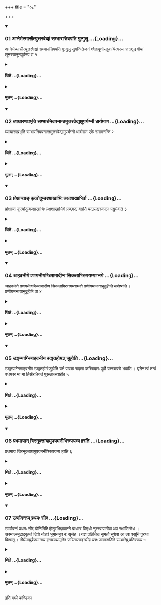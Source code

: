 +++
title = "०६"

+++

<div class="js_include" includetitle="true" newlevelforh1="3" unfilled url="/vedAH_yajuH/taittirIyam/sUtram/ApastambaH/shrautam/vishvAsa-prastutiH/07/06/01_agnerbhasmAsItyuttaravedyAM_sambhArAnnivapati_gulgulu.md">
<details open><summary><h3>01 अग्नेर्भस्मासीत्युत्तरवेद्यां सम्भारान्निवपति गुल्गुलु ...{Loading}...</h3></summary>

अग्नेर्भस्मासीत्युत्तरवेद्यां सम्भारान्निवपति गुल्गुलु सुगन्धितेजनं श्वेतामूर्णास्तुकां पेत्वस्यान्तराशृङ्गीयां लूनस्यालूनपूर्वस्य वा १
</details>
</div>
<div class="js_include collapsed" newlevelforh1="4" title="थिते" unfilled url="/vedAH_yajuH/taittirIyam/sUtram/ApastambaH/shrautam/thite/07/06/01_agnerbhasmAsItyuttaravedyAM_sambhArAnnivapati_gulgulu.md">
<details><summary><h4>थिते ...{Loading}...</h4></summary>

अग्नेर्भस्मासीत्युत्तरवेद्यां सम्भारान्निवपति गुल्गुलु सुगन्धितेजनं श्वेतामूर्णास्तुकां पेत्वस्यान्तराशृङ्गीयां लूनस्यालूनपूर्वस्य वा १
</details>
</div>
<div class="js_include collapsed" newlevelforh1="4" title="मूलम्" unfilled url="/vedAH_yajuH/taittirIyam/sUtram/ApastambaH/shrautam/mUlam/07/06/01_agnerbhasmAsItyuttaravedyAM_sambhArAnnivapati_gulgulu.md">
<details><summary><h4>मूलम् ...{Loading}...</h4></summary>

अग्नेर्भस्मासीत्युत्तरवेद्यां सम्भारान्निवपति गुल्गुलु सुगन्धितेजनं श्वेतामूर्णास्तुकां पेत्वस्यान्तराशृङ्गीयां लूनस्यालूनपूर्वस्य वा १
</details>
</div>
<div class="js_include" includetitle="true" newlevelforh1="3" unfilled url="/vedAH_yajuH/taittirIyam/sUtram/ApastambaH/shrautam/vishvAsa-prastutiH/07/06/02_vyAghAraNaprabhRti_sambhAranivapanAntamuttaravedyAmuparyagnau_dhAryamANa.md">
<details open><summary><h3>02 व्याघारणप्रभृति सम्भारनिवपनान्तमुत्तरवेद्यामुपर्यग्नौ धार्यमाण ...{Loading}...</h3></summary>

व्याघारणप्रभृति सम्भारनिवपनान्तमुत्तरवेद्यामुपर्यग्नौ धार्यमाण एके समामनन्ति २
</details>
</div>
<div class="js_include collapsed" newlevelforh1="4" title="थिते" unfilled url="/vedAH_yajuH/taittirIyam/sUtram/ApastambaH/shrautam/thite/07/06/02_vyAghAraNaprabhRti_sambhAranivapanAntamuttaravedyAmuparyagnau_dhAryamANa.md">
<details><summary><h4>थिते ...{Loading}...</h4></summary>

व्याघारणप्रभृति सम्भारनिवपनान्तमुत्तरवेद्यामुपर्यग्नौ धार्यमाण एके समामनन्ति २
</details>
</div>
<div class="js_include collapsed" newlevelforh1="4" title="मूलम्" unfilled url="/vedAH_yajuH/taittirIyam/sUtram/ApastambaH/shrautam/mUlam/07/06/02_vyAghAraNaprabhRti_sambhAranivapanAntamuttaravedyAmuparyagnau_dhAryamANa.md">
<details><summary><h4>मूलम् ...{Loading}...</h4></summary>

व्याघारणप्रभृति सम्भारनिवपनान्तमुत्तरवेद्यामुपर्यग्नौ धार्यमाण एके समामनन्ति २
</details>
</div>
<div class="js_include" includetitle="true" newlevelforh1="3" unfilled url="/vedAH_yajuH/taittirIyam/sUtram/ApastambaH/shrautam/vishvAsa-prastutiH/07/06/03_proxAntA~N_kRtvodumbarashAkhAbhiH_laxashAkhAbhirvA.md">
<details open><summary><h3>03 प्रोक्षान्ताङ् कृत्वोदुम्बरशाखाभिः लक्षशाखाभिर्वा ...{Loading}...</h3></summary>

प्रोक्षान्तां कृत्वोदुम्बरशाखाभिः लक्षशाखाभिर्वा प्रच्छाद्य वसति यद्यसद्यस्कालः पशुर्भवति ३
</details>
</div>
<div class="js_include collapsed" newlevelforh1="4" title="थिते" unfilled url="/vedAH_yajuH/taittirIyam/sUtram/ApastambaH/shrautam/thite/07/06/03_proxAntA~N_kRtvodumbarashAkhAbhiH_laxashAkhAbhirvA.md">
<details><summary><h4>थिते ...{Loading}...</h4></summary>

प्रोक्षान्तां कृत्वोदुम्बरशाखाभिः लक्षशाखाभिर्वा प्रच्छाद्य वसति यद्यसद्यस्कालः पशुर्भवति ३
</details>
</div>
<div class="js_include collapsed" newlevelforh1="4" title="मूलम्" unfilled url="/vedAH_yajuH/taittirIyam/sUtram/ApastambaH/shrautam/mUlam/07/06/03_proxAntA~N_kRtvodumbarashAkhAbhiH_laxashAkhAbhirvA.md">
<details><summary><h4>मूलम् ...{Loading}...</h4></summary>

प्रोक्षान्तां कृत्वोदुम्बरशाखाभिः लक्षशाखाभिर्वा प्रच्छाद्य वसति यद्यसद्यस्कालः पशुर्भवति ३
</details>
</div>
<div class="js_include" includetitle="true" newlevelforh1="3" unfilled url="/vedAH_yajuH/taittirIyam/sUtram/ApastambaH/shrautam/vishvAsa-prastutiH/07/06/04_AhavanIye_praNayanIyamidhmAmAdIpya_sikatAbhirupayamyAgnaye.md">
<details open><summary><h3>04 आहवनीये प्रणयनीयमिध्मामादीप्य सिकताभिरुपयम्याग्नये ...{Loading}...</h3></summary>

आहवनीये प्रणयनीयमिध्मामादीप्य सिकताभिरुपयम्याग्नये प्रणीयमानायानुब्रूहीति सम्प्रेष्यति । प्रणीयमानायानुब्रूहीति वा ४
</details>
</div>
<div class="js_include collapsed" newlevelforh1="4" title="थिते" unfilled url="/vedAH_yajuH/taittirIyam/sUtram/ApastambaH/shrautam/thite/07/06/04_AhavanIye_praNayanIyamidhmAmAdIpya_sikatAbhirupayamyAgnaye.md">
<details><summary><h4>थिते ...{Loading}...</h4></summary>

आहवनीये प्रणयनीयमिध्मामादीप्य सिकताभिरुपयम्याग्नये प्रणीयमानायानुब्रूहीति सम्प्रेष्यति । प्रणीयमानायानुब्रूहीति वा ४
</details>
</div>
<div class="js_include collapsed" newlevelforh1="4" title="मूलम्" unfilled url="/vedAH_yajuH/taittirIyam/sUtram/ApastambaH/shrautam/mUlam/07/06/04_AhavanIye_praNayanIyamidhmAmAdIpya_sikatAbhirupayamyAgnaye.md">
<details><summary><h4>मूलम् ...{Loading}...</h4></summary>

आहवनीये प्रणयनीयमिध्मामादीप्य सिकताभिरुपयम्याग्नये प्रणीयमानायानुब्रूहीति सम्प्रेष्यति । प्रणीयमानायानुब्रूहीति वा ४
</details>
</div>
<div class="js_include" includetitle="true" newlevelforh1="3" unfilled url="/vedAH_yajuH/taittirIyam/sUtram/ApastambaH/shrautam/vishvAsa-prastutiH/07/06/05_udyamyAgnimAhavanIya_udyatahoma~n_juhoti.md">
<details open><summary><h3>05 उद्यम्याग्निमाहवनीय उद्यतहोमञ् जुहोति ...{Loading}...</h3></summary>

उद्यम्याग्निमाहवनीय उद्यतहोमं जुहोति यत्ते पावक चकृमा कच्चिदागः पूर्वो यत्सन्नपरो भवासि । घृतेन त्वं तन्वं वर्धयस्व मा मा हिंसीरधिगतं पुरस्तात्स्वाहेति ५
</details>
</div>
<div class="js_include collapsed" newlevelforh1="4" title="थिते" unfilled url="/vedAH_yajuH/taittirIyam/sUtram/ApastambaH/shrautam/thite/07/06/05_udyamyAgnimAhavanIya_udyatahoma~n_juhoti.md">
<details><summary><h4>थिते ...{Loading}...</h4></summary>

उद्यम्याग्निमाहवनीय उद्यतहोमं जुहोति यत्ते पावक चकृमा कच्चिदागः पूर्वो यत्सन्नपरो भवासि । घृतेन त्वं तन्वं वर्धयस्व मा मा हिंसीरधिगतं पुरस्तात्स्वाहेति ५
</details>
</div>
<div class="js_include collapsed" newlevelforh1="4" title="मूलम्" unfilled url="/vedAH_yajuH/taittirIyam/sUtram/ApastambaH/shrautam/mUlam/07/06/05_udyamyAgnimAhavanIya_udyatahoma~n_juhoti.md">
<details><summary><h4>मूलम् ...{Loading}...</h4></summary>

उद्यम्याग्निमाहवनीय उद्यतहोमं जुहोति यत्ते पावक चकृमा कच्चिदागः पूर्वो यत्सन्नपरो भवासि । घृतेन त्वं तन्वं वर्धयस्व मा मा हिंसीरधिगतं पुरस्तात्स्वाहेति ५
</details>
</div>
<div class="js_include" includetitle="true" newlevelforh1="3" unfilled url="/vedAH_yajuH/taittirIyam/sUtram/ApastambaH/shrautam/vishvAsa-prastutiH/07/06/06_prathamAyAn_triranUktAyAmupayamanIbhirupayamya_harati.md">
<details open><summary><h3>06 प्रथमायान् त्रिरनूक्तायामुपयमनीभिरुपयम्य हरति ...{Loading}...</h3></summary>

प्रथमायां त्रिरनूक्तायामुपयमनीभिरुपयम्य हरति ६
</details>
</div>
<div class="js_include collapsed" newlevelforh1="4" title="थिते" unfilled url="/vedAH_yajuH/taittirIyam/sUtram/ApastambaH/shrautam/thite/07/06/06_prathamAyAn_triranUktAyAmupayamanIbhirupayamya_harati.md">
<details><summary><h4>थिते ...{Loading}...</h4></summary>

प्रथमायां त्रिरनूक्तायामुपयमनीभिरुपयम्य हरति ६
</details>
</div>
<div class="js_include collapsed" newlevelforh1="4" title="मूलम्" unfilled url="/vedAH_yajuH/taittirIyam/sUtram/ApastambaH/shrautam/mUlam/07/06/06_prathamAyAn_triranUktAyAmupayamanIbhirupayamya_harati.md">
<details><summary><h4>मूलम् ...{Loading}...</h4></summary>

प्रथमायां त्रिरनूक्तायामुपयमनीभिरुपयम्य हरति ६
</details>
</div>
<div class="js_include" includetitle="true" newlevelforh1="3" unfilled url="/vedAH_yajuH/taittirIyam/sUtram/ApastambaH/shrautam/vishvAsa-prastutiH/07/06/07_UrNAvantam_prathamaH_sIda.md">
<details open><summary><h3>07 ऊर्णावन्तम् प्रथमः सीद ...{Loading}...</h3></summary>

ऊर्णावन्तं प्रथमः सीद योनिमिति होतुरभिज्ञायाग्ने बाधस्व विमृधो नुदस्वापामीवा अप रक्षांसि सेध । अस्मात्समुद्राद्बृहतो दिवो नोऽपां भूमानमुप नः सृजेह । यज्ञ प्रतितिष्ठ सुमतौ सुशेवा आ त्वा वसूनि पुरुधा विशन्तु । दीर्घमायुर्यजमानाय कृण्वन्नथामृतेन जरितारमङ्ग्धीह यज्ञः प्रत्यष्ठादिति सम्भारेषु प्रतिष्ठाप्य ७
</details>
</div>
<div class="js_include collapsed" newlevelforh1="4" title="थिते" unfilled url="/vedAH_yajuH/taittirIyam/sUtram/ApastambaH/shrautam/thite/07/06/07_UrNAvantam_prathamaH_sIda.md">
<details><summary><h4>थिते ...{Loading}...</h4></summary>

ऊर्णावन्तं प्रथमः सीद योनिमिति होतुरभिज्ञायाग्ने बाधस्व विमृधो नुदस्वापामीवा अप रक्षांसि सेध । अस्मात्समुद्राद्बृहतो दिवो नोऽपां भूमानमुप नः सृजेह । यज्ञ प्रतितिष्ठ सुमतौ सुशेवा आ त्वा वसूनि पुरुधा विशन्तु । दीर्घमायुर्यजमानाय कृण्वन्नथामृतेन जरितारमङ्ग्धीह यज्ञः प्रत्यष्ठादिति सम्भारेषु प्रतिष्ठाप्य ७
</details>
</div>
<div class="js_include collapsed" newlevelforh1="4" title="मूलम्" unfilled url="/vedAH_yajuH/taittirIyam/sUtram/ApastambaH/shrautam/mUlam/07/06/07_UrNAvantam_prathamaH_sIda.md">
<details><summary><h4>मूलम् ...{Loading}...</h4></summary>

ऊर्णावन्तं प्रथमः सीद योनिमिति होतुरभिज्ञायाग्ने बाधस्व विमृधो नुदस्वापामीवा अप रक्षांसि सेध । अस्मात्समुद्राद्बृहतो दिवो नोऽपां भूमानमुप नः सृजेह । यज्ञ प्रतितिष्ठ सुमतौ सुशेवा आ त्वा वसूनि पुरुधा विशन्तु । दीर्घमायुर्यजमानाय कृण्वन्नथामृतेन जरितारमङ्ग्धीह यज्ञः प्रत्यष्ठादिति सम्भारेषु प्रतिष्ठाप्य ७
</details>
</div>

  
इति षष्ठी कण्डिका 
